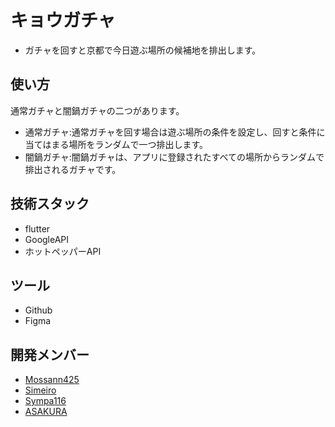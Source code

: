 # キョウガチャ
- ガチャを回すと京都で今日遊ぶ場所の候補地を排出します。

## 使い方
通常ガチャと闇鍋ガチャの二つがあります。
  
- 通常ガチャ:通常ガチャを回す場合は遊ぶ場所の条件を設定し、回すと条件に当てはまる場所をランダムで一つ排出します。
- 闇鍋ガチャ:闇鍋ガチャは、アプリに登録されたすべての場所からランダムで排出されるガチャです。
  

## 技術スタック
- flutter
- GoogleAPI
- ホットペッパーAPI
  
## ツール
- Github
- Figma
  
## 開発メンバー
- [Mossann425](https://github.com/Mossann425)
- [Simeiro](https://github.com/simeiro)
- [Sympa116](https://github.com/Sympa116)
- [ASAKURA](https://github.com/CrazyHuman00)
